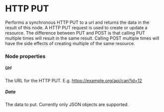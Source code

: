 # HTTP PUT
Performs a synchronous HTTP PUT to a url and returns the data in the result of this node. A HTTP PUT request is used to create or update a resource. The difference between PUT and POST is that calling PUT multiple times will result in the same result. Calling POST multiple times will have the side effects of creating multiple of the same resource.
### Node properties
##### Url
The URL for the HTTP PUT. E.g.  https://example.org/api/can?id=12

##### Data
The data to put. Currently only JSON objects are supported.


